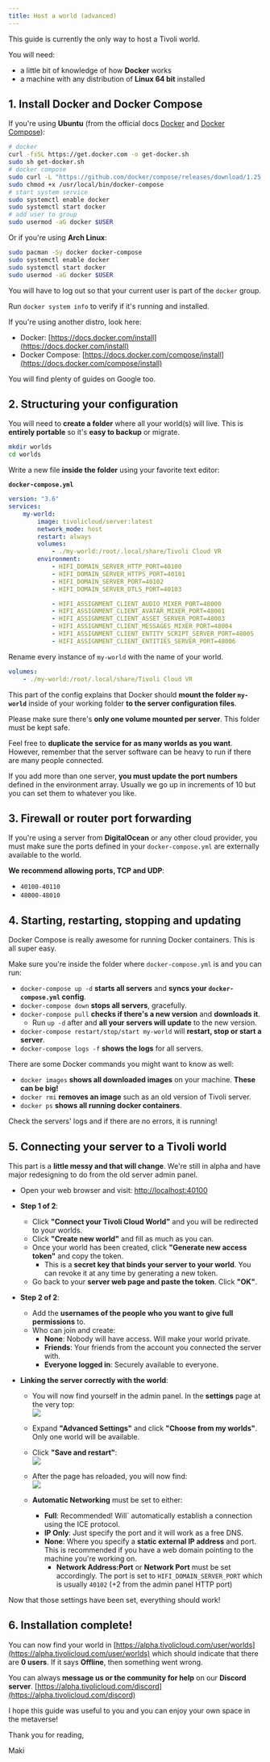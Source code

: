 ```yaml
---
title: Host a world (advanced)
---
```


This guide is currently the only way to host a Tivoli world.

You will need:

-   a little bit of knowledge of how **Docker** works
-   a machine with any distribution of **Linux 64 bit** installed

## 1. Install Docker and Docker Compose

If you're using **Ubuntu** (from the official docs [Docker](https://docs.docker.com/install/linux/docker-ce/ubuntu/) and [Docker Compose](https://docs.docker.com/compose/install/)):

```bash
# docker
curl -fsSL https://get.docker.com -o get-docker.sh
sudo sh get-docker.sh
# docker compose
sudo curl -L "https://github.com/docker/compose/releases/download/1.25.4/docker-compose-$(uname -s)-$(uname -m)" -o /usr/local/bin/docker-compose
sudo chmod +x /usr/local/bin/docker-compose
# start system service
sudo systemctl enable docker
sudo systemctl start docker
# add user to group
sudo usermod -aG docker $USER
```

Or if you're using **Arch Linux**:

```bash
sudo pacman -Sy docker docker-compose
sudo systemctl enable docker
sudo systemctl start docker
sudo usermod -aG docker $USER
```

You will have to log out so that your current user is part of the `docker` group.

Run `docker system info` to verify if it's running and installed.

If you're using another distro, look here:

-   Docker: [https://docs.docker.com/install](https://docs.docker.com/install)
-   Docker Compose: [https://docs.docker.com/compose/install](https://docs.docker.com/compose/install)

You will find plenty of guides on Google too.

## 2. Structuring your configuration

You will need to **create a folder** where all your world(s) will live. This is **entirely portable** so it's **easy to backup** or migrate.

```bash
mkdir worlds
cd worlds
```

Write a new file **inside the folder** using your favorite text editor:

**`docker-compose.yml`**

```yml
version: "3.6"
services:
    my-world:
        image: tivolicloud/server:latest
        network_mode: host
        restart: always
        volumes:
            - ./my-world:/root/.local/share/Tivoli Cloud VR
        environment:
            - HIFI_DOMAIN_SERVER_HTTP_PORT=40100
            - HIFI_DOMAIN_SERVER_HTTPS_PORT=40101
            - HIFI_DOMAIN_SERVER_PORT=40102
            - HIFI_DOMAIN_SERVER_DTLS_PORT=40103

            - HIFI_ASSIGNMENT_CLIENT_AUDIO_MIXER_PORT=48000
            - HIFI_ASSIGNMENT_CLIENT_AVATAR_MIXER_PORT=48001
            - HIFI_ASSIGNMENT_CLIENT_ASSET_SERVER_PORT=48003
            - HIFI_ASSIGNMENT_CLIENT_MESSAGES_MIXER_PORT=48004
            - HIFI_ASSIGNMENT_CLIENT_ENTITY_SCRIPT_SERVER_PORT=48005
            - HIFI_ASSIGNMENT_CLIENT_ENTITIES_SERVER_PORT=48006
```

Rename every instance of `my-world` with the name of your world.

```yml
volumes:
    - ./my-world:/root/.local/share/Tivoli Cloud VR
```

This part of the config explains that Docker should **mount the folder `my-world`** inside of your working folder **to the server configuration files**.

Please make sure there's **only one volume mounted per server**. This folder must be kept safe.

Feel free to **duplicate the service for as many worlds as you want**. However, remember that the server software can be heavy to run if there are many people connected.

If you add more than one server, **you must update the port numbers** defined in the environment array. Usually we go up in increments of 10 but you can set them to whatever you like.

## 3. Firewall or router port forwarding

If you're using a server from **DigitalOcean** or any other cloud provider, you must make sure the ports defined in your `docker-compose.yml` are externally available to the world.

**We recommend allowing ports, TCP and UDP**:

-   `40100-40110`
-   `48000-48010`

## 4. Starting, restarting, stopping and updating

Docker Compose is really awesome for running Docker containers. This is all super easy.

Make sure you're inside the folder where `docker-compose.yml` is and you can run:

-   `docker-compose up -d` **starts all servers** and **syncs your `docker-compose.yml` config**.
-   `docker-compose down` **stops all servers**, gracefully.
-   `docker-compose pull` **checks if there's a new version** and **downloads it**.
    -   Run `up -d` after and **all your servers will update** to the new version.
-   `docker-compose restart/stop/start my-world` will **restart, stop or start a server**.
-   `docker-compose logs -f` **shows the logs** for all servers.

There are some Docker commands you might want to know as well:

-   `docker images` **shows all downloaded images** on your machine. **These can be big!**
-   `docker rmi` **removes an image** such as an old version of Tivoli server.
-   `docker ps` **shows all running docker containers**.

Check the servers' logs and if there are no errors, it is running!

## 5. Connecting your server to a Tivoli world

This part is a **little messy and that will change**. We're still in alpha and have major redesigning to do from the old server admin panel.

-   Open your web browser and visit: [http://localhost:40100](http://localhost:40100)
-   **Step 1 of 2**:

    -   Click **"Connect your Tivoli Cloud World"** and you will be redirected to your worlds.
    -   Click **"Create new world"** and fill as much as you can.
    -   Once your world has been created, click **"Generate new access token"** and copy the token.
        -   This is a **secret key that binds your server to your world**. You can revoke it at any time by generating a new token.
    -   Go back to your **server web page and paste the token**. Click **"OK"**.

-   **Step 2 of 2**:

    -   Add the **usernames of the people who you want to give full permissions** to.
    -   Who can join and create:
        -   **None**: Nobody will have access. Will make your world private.
        -   **Friends**: Your friends from the account you connected the server with.
        -   **Everyone logged in**: Securely available to everyone.

-   **Linking the server correctly with the world**:

    -   You will now find yourself in the admin panel. In the **settings** page at the very top:<br />![](setup-1.jpg)
    -   Expand **"Advanced Settings"** and click **"Choose from my worlds"**. Only one world will be available.
    -   Click **"Save and restart"**:<br />![](setup-2.png)
    -   After the page has reloaded, you will now find:<br />![](setup-3.png)

    -   **Automatic Networking** must be set to either:

        -   **Full**: Recommended! Will` automatically establish a connection using the ICE protocol.
        -   **IP Only**: Just specify the port and it will work as a free DNS.
        -   **None**: Where you specify a **static external IP address** and port. This is recommended if you have a web domain pointing to the machine you're working on.
            -   **Network Address:Port** or **Network Port** must be set accordingly. The port is set to `HIFI_DOMAIN_SERVER_PORT` which is usually `40102` (+2 from the admin panel HTTP port)

Now that those settings have been set, everything should work!

## 6. Installation complete!

You can now find your world in [https://alpha.tivolicloud.com/user/worlds](https://alpha.tivolicloud.com/user/worlds) which should indicate that there are **0 users**. If it says **Offline**, then something went wrong.

You can always **message us or the community for help** on our **Discord server**. [https://alpha.tivolicloud.com/discord](https://alpha.tivolicloud.com/discord)

I hope this guide was useful to you and you can enjoy your own space in the metaverse!

Thank you for reading,

Maki
